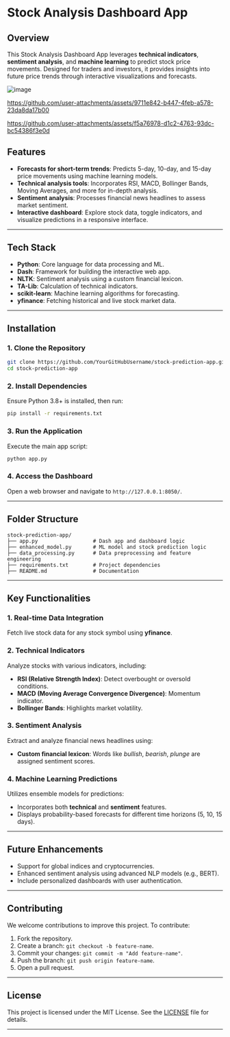 # **Stock Analysis Dashboard App**

## **Overview**  
This Stock Analysis Dashboard App leverages **technical indicators**, **sentiment analysis**, and **machine learning** to predict stock price movements. Designed for traders and investors, it provides insights into future price trends through interactive visualizations and forecasts.  


![image](https://github.com/user-attachments/assets/0ab1f0e9-2a3a-4d09-997f-a226ee586321)


https://github.com/user-attachments/assets/9711e842-b447-4feb-a578-23da8da17b00


https://github.com/user-attachments/assets/f5a76978-d1c2-4763-93dc-bc54386f3e0d



## **Features**
- **Forecasts for short-term trends**: Predicts 5-day, 10-day, and 15-day price movements using machine learning models.  
- **Technical analysis tools**: Incorporates RSI, MACD, Bollinger Bands, Moving Averages, and more for in-depth analysis.  
- **Sentiment analysis**: Processes financial news headlines to assess market sentiment.  
- **Interactive dashboard**: Explore stock data, toggle indicators, and visualize predictions in a responsive interface.  

---

## **Tech Stack**
- **Python**: Core language for data processing and ML.  
- **Dash**: Framework for building the interactive web app.  
- **NLTK**: Sentiment analysis using a custom financial lexicon.  
- **TA-Lib**: Calculation of technical indicators.  
- **scikit-learn**: Machine learning algorithms for forecasting.  
- **yfinance**: Fetching historical and live stock market data.  

---

## **Installation**
### **1. Clone the Repository**  
```bash
git clone https://github.com/YourGitHubUsername/stock-prediction-app.git
cd stock-prediction-app
```

### **2. Install Dependencies**  
Ensure Python 3.8+ is installed, then run:  
```bash
pip install -r requirements.txt
```

### **3. Run the Application**  
Execute the main app script:  
```bash
python app.py
```

### **4. Access the Dashboard**  
Open a web browser and navigate to `http://127.0.0.1:8050/`.  

---

## **Folder Structure**
```
stock-prediction-app/
├── app.py                  # Dash app and dashboard logic
├── enhanced_model.py       # ML model and stock prediction logic
├── data_processing.py      # Data preprocessing and feature engineering
├── requirements.txt        # Project dependencies
├── README.md               # Documentation
```

---

## **Key Functionalities**
### **1. Real-time Data Integration**
Fetch live stock data for any stock symbol using **yfinance**.  

### **2. Technical Indicators**
Analyze stocks with various indicators, including:
- **RSI (Relative Strength Index)**: Detect overbought or oversold conditions.  
- **MACD (Moving Average Convergence Divergence)**: Momentum indicator.  
- **Bollinger Bands**: Highlights market volatility.  

### **3. Sentiment Analysis**
Extract and analyze financial news headlines using:
- **Custom financial lexicon**: Words like *bullish*, *bearish*, *plunge* are assigned sentiment scores.  

### **4. Machine Learning Predictions**
Utilizes ensemble models for predictions:
- Incorporates both **technical** and **sentiment** features.  
- Displays probability-based forecasts for different time horizons (5, 10, 15 days).  

---

## **Future Enhancements**
- Support for global indices and cryptocurrencies.  
- Enhanced sentiment analysis using advanced NLP models (e.g., BERT).  
- Include personalized dashboards with user authentication.  

---

## **Contributing**
We welcome contributions to improve this project. To contribute:  
1. Fork the repository.  
2. Create a branch: `git checkout -b feature-name`.  
3. Commit your changes: `git commit -m "Add feature-name"`.  
4. Push the branch: `git push origin feature-name`.  
5. Open a pull request.  

---

## **License**
This project is licensed under the MIT License. See the [LICENSE](LICENSE) file for details.

---
